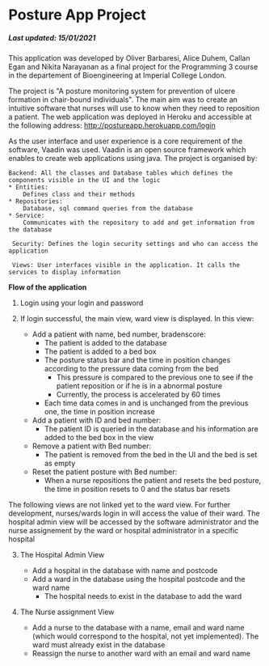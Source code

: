 # Posture App Project

##### Last updated: 15/01/2021

This application was developed by Oliver Barbaresi, Alice Duhem, Callan Egan and Nikita Narayanan as a final project for the Programming 3 course in the departement of Bioengineering at Imperial College London.

The project is "A posture monitoring system for prevention of ulcere formation in chair-bound individuals". The main aim was to create an intuitive software that nurses will use to know when they need to reposition a patient.
The web application was deployed in Heroku and accessible at the following address: http://postureapp.herokuapp.com/login

As the user interface and user experience is a core requirement of the software, Vaadin was used. Vaadin is an open source framework which enables to create web applications using java. The project is organised by:

    Backend: All the classes and Database tables which defines the components visible in the UI and the logic 
    * Entities:
        Defines class and their methods
    * Repositories:
        Database, sql command queries from the database
    * Service:
        Communicates with the repository to add and get information from the database

     Security: Defines the login security settings and who can access the application

     Views: User interfaces visible in the application. It calls the services to display information
 
**Flow of the application**

1. Login using your login and password  

2. If login successful, the main view, ward view is displayed. In this view:
      * Add a patient with name, bed number, bradenscore:
        - The patient is added to the database
        - The patient is added to a bed box
        - The posture status bar and the time in position changes according to the pressure data coming from the bed
          - This pressure is compared to the previous one to see if the patient reposition or if he is in a abnormal posture
          - Currently, the process is accelerated by 60 times
        - Each time data comes in and is unchanged from the previous one, the time in position increase 
      * Add a patient with ID and bed number:
        - The patient ID is queried in the database and his information are added to the bed box in the view
      * Remove a patient with Bed number:
        - The patient is removed from the bed in the UI and the bed is set as empty
      * Reset the patient posture with Bed number:
        - When a nurse repositions the patient and resets the bed posture, the time in position resets to 0 and the status bar resets
        
The following views are not linked yet to the ward view. For further development, nurses/wards login in will access the value of their ward. The hospital admin view will be accessed by the software administrator and the nurse assignement by the ward or hospital administrator in a specific hospital
        
3. The Hospital Admin View
      * Add a hospital in the database with name and postcode
      * Add a ward in the database using the hospital postcode and the ward name 
        - The hospital needs to exist in the database to add the ward
        
4. The Nurse assignment View
      * Add a nurse to the database with a name, email and ward name (which would correspond to the hospital, not yet implemented). The ward must already exist in the database
      * Reassign the nurse to another ward with an email and ward name
      
